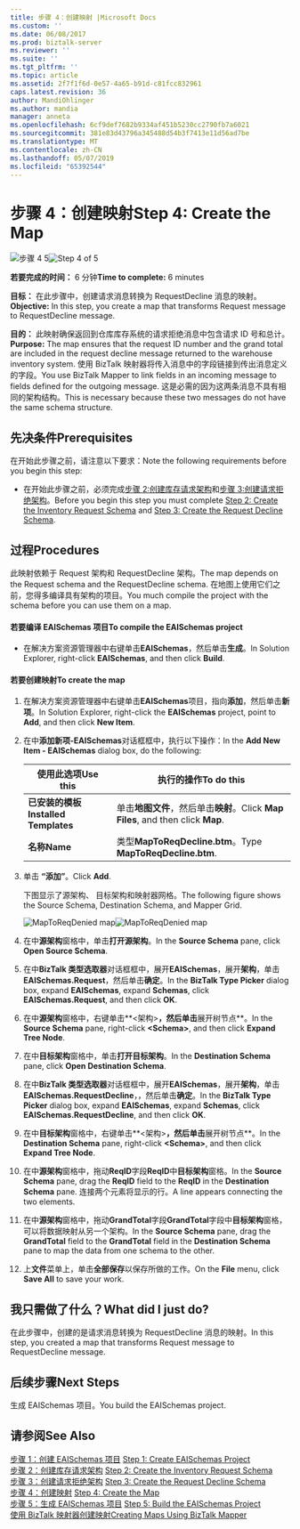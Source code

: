 ```yaml
---
title: 步骤 4：创建映射 |Microsoft Docs
ms.custom: ''
ms.date: 06/08/2017
ms.prod: biztalk-server
ms.reviewer: ''
ms.suite: ''
ms.tgt_pltfrm: ''
ms.topic: article
ms.assetid: 2f7f1f6d-0e57-4a65-b91d-c81fcc832961
caps.latest.revision: 36
author: MandiOhlinger
ms.author: mandia
manager: anneta
ms.openlocfilehash: 6cf9def7682b9334af451b5230cc2790fb7a6021
ms.sourcegitcommit: 381e83d43796a345488d54b3f7413e11d56ad7be
ms.translationtype: MT
ms.contentlocale: zh-CN
ms.lasthandoff: 05/07/2019
ms.locfileid: "65392544"
---
```

# <a name="step-4-create-the-map"></a><span data-ttu-id="e0126-102">步骤 4：创建映射</span><span class="sxs-lookup"><span data-stu-id="e0126-102">Step 4: Create the Map</span></span>
<span data-ttu-id="e0126-103">![步骤 4 5](../core/media/step-4of5.gif "Step_4of5")</span><span class="sxs-lookup"><span data-stu-id="e0126-103">![Step 4 of 5](../core/media/step-4of5.gif "Step_4of5")</span></span>  
  
 <span data-ttu-id="e0126-104">**若要完成的时间：** 6 分钟</span><span class="sxs-lookup"><span data-stu-id="e0126-104">**Time to complete:** 6 minutes</span></span>  
  
 <span data-ttu-id="e0126-105">**目标：** 在此步骤中，创建请求消息转换为 RequestDecline 消息的映射。</span><span class="sxs-lookup"><span data-stu-id="e0126-105">**Objective:** In this step, you create a map that transforms Request message to RequestDecline message.</span></span>  
  
 <span data-ttu-id="e0126-106">**目的：** 此映射确保返回到仓库库存系统的请求拒绝消息中包含请求 ID 号和总计。</span><span class="sxs-lookup"><span data-stu-id="e0126-106">**Purpose:** The map ensures that the request ID number and the grand total are included in the request decline message returned to the warehouse inventory system.</span></span> <span data-ttu-id="e0126-107">使用 BizTalk 映射器将传入消息中的字段链接到传出消息定义的字段。</span><span class="sxs-lookup"><span data-stu-id="e0126-107">You use BizTalk Mapper to link fields in an incoming message to fields defined for the outgoing message.</span></span> <span data-ttu-id="e0126-108">这是必需的因为这两条消息不具有相同的架构结构。</span><span class="sxs-lookup"><span data-stu-id="e0126-108">This is necessary because these two messages do not have the same schema structure.</span></span>  
  
## <a name="prerequisites"></a><span data-ttu-id="e0126-109">先决条件</span><span class="sxs-lookup"><span data-stu-id="e0126-109">Prerequisites</span></span>  
 <span data-ttu-id="e0126-110">在开始此步骤之前，请注意以下要求：</span><span class="sxs-lookup"><span data-stu-id="e0126-110">Note the following requirements before you begin this step:</span></span>  
  
-   <span data-ttu-id="e0126-111">在开始此步骤之前，必须完成[步骤 2:创建库存请求架构](../core/step-2-create-the-inventory-request-schema.md)和[步骤 3:创建请求拒绝架构](../core/step-3-create-the-request-decline-schema.md)。</span><span class="sxs-lookup"><span data-stu-id="e0126-111">Before you begin this step you must complete [Step 2: Create the Inventory Request Schema](../core/step-2-create-the-inventory-request-schema.md) and [Step 3: Create the Request Decline Schema](../core/step-3-create-the-request-decline-schema.md).</span></span>  
  
## <a name="procedures"></a><span data-ttu-id="e0126-112">过程</span><span class="sxs-lookup"><span data-stu-id="e0126-112">Procedures</span></span>  
 <span data-ttu-id="e0126-113">此映射依赖于 Request 架构和 RequestDecline 架构。</span><span class="sxs-lookup"><span data-stu-id="e0126-113">The map depends on the Request schema and the RequestDecline schema.</span></span>  <span data-ttu-id="e0126-114">在地图上使用它们之前，您得多编译具有架构的项目。</span><span class="sxs-lookup"><span data-stu-id="e0126-114">You much compile the project with the schema before you can use them on a map.</span></span>  
  
#### <a name="to-compile-the-eaischemas-project"></a><span data-ttu-id="e0126-115">若要编译 EAISchemas 项目</span><span class="sxs-lookup"><span data-stu-id="e0126-115">To compile the EAISchemas project</span></span>  
  
-   <span data-ttu-id="e0126-116">在解决方案资源管理器中右键单击**EAISchemas**，然后单击**生成**。</span><span class="sxs-lookup"><span data-stu-id="e0126-116">In Solution Explorer, right-click **EAISchemas**, and then click **Build**.</span></span>  
  
#### <a name="to-create-the-map"></a><span data-ttu-id="e0126-117">若要创建映射</span><span class="sxs-lookup"><span data-stu-id="e0126-117">To create the map</span></span>  
  
1.  <span data-ttu-id="e0126-118">在解决方案资源管理器中右键单击**EAISchemas**项目，指向**添加**，然后单击**新项**。</span><span class="sxs-lookup"><span data-stu-id="e0126-118">In Solution Explorer, right-click the **EAISchemas** project, point to **Add**, and then click **New Item**.</span></span>  
  
2.  <span data-ttu-id="e0126-119">在中**添加新项-EAISchemas**对话框框中，执行以下操作：</span><span class="sxs-lookup"><span data-stu-id="e0126-119">In the **Add New Item - EAISchemas** dialog box, do the following:</span></span>  
  
    |<span data-ttu-id="e0126-120">使用此选项</span><span class="sxs-lookup"><span data-stu-id="e0126-120">Use this</span></span>|<span data-ttu-id="e0126-121">执行的操作</span><span class="sxs-lookup"><span data-stu-id="e0126-121">To do this</span></span>|  
    |--------------|----------------|  
    |<span data-ttu-id="e0126-122">**已安装的模板**</span><span class="sxs-lookup"><span data-stu-id="e0126-122">**Installed Templates**</span></span>|<span data-ttu-id="e0126-123">单击**地图文件**，然后单击**映射**。</span><span class="sxs-lookup"><span data-stu-id="e0126-123">Click **Map Files**, and then click **Map**.</span></span>|  
    |<span data-ttu-id="e0126-124">**名称**</span><span class="sxs-lookup"><span data-stu-id="e0126-124">**Name**</span></span>|<span data-ttu-id="e0126-125">类型**MapToReqDecline.btm**。</span><span class="sxs-lookup"><span data-stu-id="e0126-125">Type **MapToReqDecline.btm**.</span></span>|  
  
3.  <span data-ttu-id="e0126-126">单击 **“添加”**。</span><span class="sxs-lookup"><span data-stu-id="e0126-126">Click **Add**.</span></span>  
  
     <span data-ttu-id="e0126-127">下图显示了源架构、 目标架构和映射器网格。</span><span class="sxs-lookup"><span data-stu-id="e0126-127">The following figure shows the Source Schema, Destination Schema, and Mapper Grid.</span></span>  
  
     <span data-ttu-id="e0126-128">![MapToReqDenied map](../core/media/tut1-maptoreqden1.jpg "Tut1_MapToReqDen1")</span><span class="sxs-lookup"><span data-stu-id="e0126-128">![MapToReqDenied map](../core/media/tut1-maptoreqden1.jpg "Tut1_MapToReqDen1")</span></span>  
  
4.  <span data-ttu-id="e0126-129">在中**源架构**窗格中，单击**打开源架构**。</span><span class="sxs-lookup"><span data-stu-id="e0126-129">In the **Source Schema** pane, click **Open Source Schema**.</span></span>  
  
5.  <span data-ttu-id="e0126-130">在中**BizTalk 类型选取器**对话框框中，展开**EAISchemas**，展开**架构**，单击**EAISchemas.Request**，然后单击**确定**。</span><span class="sxs-lookup"><span data-stu-id="e0126-130">In the **BizTalk Type Picker** dialog box, expand **EAISchemas**, expand **Schemas**, click **EAISchemas.Request**, and then click **OK**.</span></span>  
  
6.  <span data-ttu-id="e0126-131">在中**源架构**窗格中，右键单击**\<架构\>**，然后单击**展开树节点**。</span><span class="sxs-lookup"><span data-stu-id="e0126-131">In the **Source Schema** pane, right-click **\<Schema\>**, and then click **Expand Tree Node**.</span></span>  
  
7.  <span data-ttu-id="e0126-132">在中**目标架构**窗格中，单击**打开目标架构**。</span><span class="sxs-lookup"><span data-stu-id="e0126-132">In the **Destination Schema** pane, click **Open Destination Schema**.</span></span>  
  
8.  <span data-ttu-id="e0126-133">在中**BizTalk 类型选取器**对话框框中，展开**EAISchemas**，展开**架构**，单击**EAISchemas.RequestDecline**，，然后单击**确定**。</span><span class="sxs-lookup"><span data-stu-id="e0126-133">In the **BizTalk Type Picker** dialog box, expand **EAISchemas**, expand **Schemas**, click **EAISchemas.RequestDecline**, and then click **OK**.</span></span>  
  
9. <span data-ttu-id="e0126-134">在中**目标架构**窗格中，右键单击**\<架构\>**，然后单击**展开树节点**。</span><span class="sxs-lookup"><span data-stu-id="e0126-134">In the **Destination Schema** pane, right-click **\<Schema\>**, and then click **Expand Tree Node**.</span></span>  
  
10. <span data-ttu-id="e0126-135">在中**源架构**窗格中，拖动**ReqID**字段**ReqID**中**目标架构**窗格。</span><span class="sxs-lookup"><span data-stu-id="e0126-135">In the **Source Schema** pane, drag the **ReqID** field to the **ReqID** in the **Destination Schema** pane.</span></span> <span data-ttu-id="e0126-136">连接两个元素将显示的行。</span><span class="sxs-lookup"><span data-stu-id="e0126-136">A line appears connecting the two elements.</span></span>  
  
11. <span data-ttu-id="e0126-137">在中**源架构**窗格中，拖动**GrandTotal**字段**GrandTotal**字段中**目标架构**窗格，可以将数据映射从另一个架构。</span><span class="sxs-lookup"><span data-stu-id="e0126-137">In the **Source Schema** pane, drag the **GrandTotal** field to the **GrandTotal** field in the **Destination Schema** pane to map the data from one schema to the other.</span></span>  
  
12. <span data-ttu-id="e0126-138">上**文件**菜单上，单击**全部保存**以保存所做的工作。</span><span class="sxs-lookup"><span data-stu-id="e0126-138">On the **File** menu, click **Save All** to save your work.</span></span>  
  
## <a name="what-did-i-just-do"></a><span data-ttu-id="e0126-139">我只需做了什么？</span><span class="sxs-lookup"><span data-stu-id="e0126-139">What did I just do?</span></span>  
 <span data-ttu-id="e0126-140">在此步骤中，创建的是请求消息转换为 RequestDecline 消息的映射。</span><span class="sxs-lookup"><span data-stu-id="e0126-140">In this step, you created a map that transforms Request message to RequestDecline message.</span></span>  
  
## <a name="next-steps"></a><span data-ttu-id="e0126-141">后续步骤</span><span class="sxs-lookup"><span data-stu-id="e0126-141">Next Steps</span></span>  
 <span data-ttu-id="e0126-142">生成 EAISchemas 项目。</span><span class="sxs-lookup"><span data-stu-id="e0126-142">You build the EAISchemas project.</span></span>  
  
## <a name="see-also"></a><span data-ttu-id="e0126-143">请参阅</span><span class="sxs-lookup"><span data-stu-id="e0126-143">See Also</span></span>  
 <span data-ttu-id="e0126-144">[步骤 1：创建 EAISchemas 项目](../core/step-1-create-eaischemas-project.md) </span><span class="sxs-lookup"><span data-stu-id="e0126-144">[Step 1: Create EAISchemas Project](../core/step-1-create-eaischemas-project.md) </span></span>  
 <span data-ttu-id="e0126-145">[步骤 2：创建库存请求架构](../core/step-2-create-the-inventory-request-schema.md) </span><span class="sxs-lookup"><span data-stu-id="e0126-145">[Step 2: Create the Inventory Request Schema](../core/step-2-create-the-inventory-request-schema.md) </span></span>  
 <span data-ttu-id="e0126-146">[步骤 3：创建请求拒绝架构](../core/step-3-create-the-request-decline-schema.md) </span><span class="sxs-lookup"><span data-stu-id="e0126-146">[Step 3: Create the Request Decline Schema](../core/step-3-create-the-request-decline-schema.md) </span></span>  
 <span data-ttu-id="e0126-147">[步骤 4：创建映射](../core/step-4-create-the-map.md) </span><span class="sxs-lookup"><span data-stu-id="e0126-147">[Step 4: Create the Map](../core/step-4-create-the-map.md) </span></span>  
 <span data-ttu-id="e0126-148">[步骤 5：生成 EAISchemas 项目](../core/step-5-build-the-eaischemas-project.md) </span><span class="sxs-lookup"><span data-stu-id="e0126-148">[Step 5: Build the EAISchemas Project](../core/step-5-build-the-eaischemas-project.md) </span></span>  
 [<span data-ttu-id="e0126-149">使用 BizTalk 映射器创建映射</span><span class="sxs-lookup"><span data-stu-id="e0126-149">Creating Maps Using BizTalk Mapper</span></span>](../core/creating-maps-using-biztalk-mapper.md)